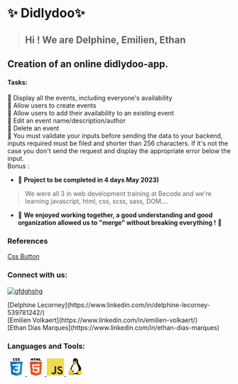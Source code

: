 
# ✨ Didlydoo✨

> ## Hi ! We are Delphine, Emilien, Ethan
> 
> 
## Creation of an online didlydoo-app.

####  Tasks:

🌱 Display all the events, including everyone's availability <br>
🌱 Allow users to create events <br>
🌱 Allow users to add their availability to an existing event<br>
🌱 Edit an event name/description/author<br>
🌱 Delete an event<br>
🌱 You must validate your inputs before sending the data to your backend, inputs required must be filed and shorter than 256 characters. If it's not the case you don't send the request and display the appropriate error below the input.<br>
Bonus :

- 🔭 **Project to be completed in 4 days May 2023)**  

> We were all 3 in web development training at Becode and we're learning javascript, html, css, scss, sass, DOM....


- 👯 **We enjoyed working together, a good understanding and good organization allowed us to "merge" without breaking everything !**  👯 

### References

[Css Button](https://getcssscan.com/css-buttons-examples "Css Button")

<h3 align="left">Connect with us:</h3>  <p align="left">  
<a href="https://linkedin.com/in/gfdghshg" target="blank"><img align="center" src="https://raw.githubusercontent.com/rahuldkjain/github-profile-readme-generator/master/src/images/icons/Social/linked-in-alt.svg" alt="gfdghshg" height="30" width="40" /></a>  
</p> 
[Delphine Lecorney](https://www.linkedin.com/in/delphine-lecorney-539781242/) <br>
[Emilien Volkaert](https://www.linkedin.com/in/emilien-volkaert/) <br>
[Ethan Dias Marques](https://www.linkedin.com/in/ethan-dias-marques) <br>

<h3 align="left">Languages and Tools:</h3>  
<p align="left"> <a href="https://www.w3schools.com/css/" target="_blank" rel="noreferrer"> <img src="https://raw.githubusercontent.com/devicons/devicon/master/icons/css3/css3-original-wordmark.svg" alt="css3" width="40" height="40"/> </a> <a href="https://www.w3.org/html/" target="_blank" rel="noreferrer"> <img src="https://raw.githubusercontent.com/devicons/devicon/master/icons/html5/html5-original-wordmark.svg" alt="html5" width="40" height="40"/> </a> <a href="https://developer.mozilla.org/en-US/docs/Web/JavaScript" target="_blank" rel="noreferrer"> <img src="https://raw.githubusercontent.com/devicons/devicon/master/icons/javascript/javascript-original.svg" alt="javascript" width="40" height="40"/> </a> <a href="https://www.linux.org/" target="_blank" rel="noreferrer"> <img src="https://raw.githubusercontent.com/devicons/devicon/master/icons/linux/linux-original.svg" alt="linux" width="40" height="40"/> </a> <a href="https://sass-lang.com" target="_blank" rel="noreferrer">  </a> </p>
